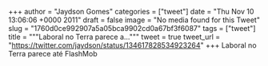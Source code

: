 
+++
author = "Jaydson Gomes"
categories = ["tweet"]
date = "Thu Nov 10 13:06:06 +0000 2011"
draft = false
image = "No media found for this Tweet"
slug = "1760d0ce992907a5a05bca9902cd0a67bf3f6087"
tags = ["tweet"]
title = """Laboral no Terra parece a..."""
tweet = true
tweet_url = "https://twitter.com/jaydson/status/134617828534923264"
+++
Laboral no Terra parece até FlashMob
